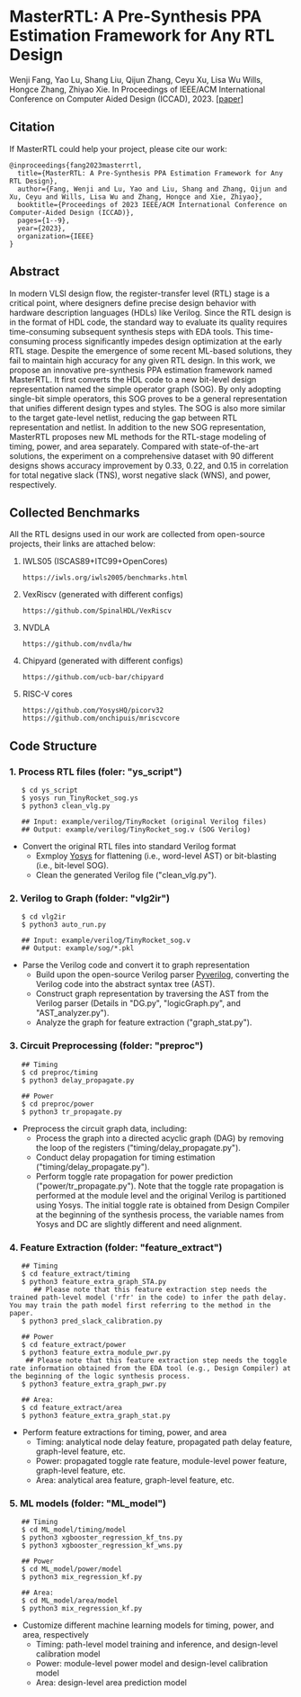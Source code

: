 # MasterRTL: A Pre-Synthesis PPA Estimation Framework for Any RTL Design

Wenji Fang, Yao Lu, Shang Liu, Qijun Zhang, Ceyu Xu, Lisa Wu Wills, Hongce Zhang, Zhiyao Xie. In Proceedings of IEEE/ACM International Conference on Computer Aided Design (ICCAD), 2023. [[paper]](https://ieeexplore.ieee.org/abstract/document/10323951)

## Citation
If MasterRTL could help your project, please cite our work:

```
@inproceedings{fang2023masterrtl,
  title={MasterRTL: A Pre-Synthesis PPA Estimation Framework for Any RTL Design},
  author={Fang, Wenji and Lu, Yao and Liu, Shang and Zhang, Qijun and Xu, Ceyu and Wills, Lisa Wu and Zhang, Hongce and Xie, Zhiyao},
  booktitle={Proceedings of 2023 IEEE/ACM International Conference on Computer-Aided Design (ICCAD)},
  pages={1--9},
  year={2023},
  organization={IEEE}
}
```

## Abstract

In modern VLSI design flow, the register-transfer level (RTL) stage is a critical point, where designers define precise design behavior with hardware description languages (HDLs) like Verilog. Since the RTL design is in the format of HDL code, the standard way to evaluate its quality requires time-consuming subsequent synthesis steps with EDA tools. This time-consuming process significantly impedes design optimization at the early RTL stage. Despite the emergence of some recent ML-based solutions, they fail to maintain high accuracy for any given RTL design. In this work, we propose an innovative pre-synthesis PPA estimation framework named MasterRTL. It first converts the HDL code to a new bit-level design representation named the simple operator graph (SOG). By only adopting single-bit simple operators, this SOG proves to be a general representation that unifies different design types and styles. The SOG is also more similar to the target gate-level netlist, reducing the gap between RTL representation and netlist. In addition to the new SOG representation, MasterRTL proposes new ML methods for the RTL-stage modeling of timing, power, and area separately. Compared with state-of-the-art solutions, the experiment on a comprehensive dataset with 90 different designs shows accuracy improvement by 0.33, 0.22, and 0.15 in correlation for total negative slack (TNS), worst negative slack (WNS), and power, respectively.

## Collected Benchmarks
All the RTL designs used in our work are collected from open-source projects, their links are attached below:

1. IWLS05 (ISCAS89+ITC99+OpenCores)
   ```
   https://iwls.org/iwls2005/benchmarks.html
   ```
2. VexRiscv (generated with different configs)
   ```
   https://github.com/SpinalHDL/VexRiscv
   ```
3. NVDLA
   ```
   https://github.com/nvdla/hw
   ```
4. Chipyard (generated with different configs)
   ```
   https://github.com/ucb-bar/chipyard
   ```
5. RISC-V cores
   ```
   https://github.com/YosysHQ/picorv32
   https://github.com/onchipuis/mriscvcore
   ```

## Code Structure

### 1. Process RTL files (foler: "ys_script")

```
   $ cd ys_script
   $ yosys run_TinyRocket_sog.ys
   $ python3 clean_vlg.py
   
   ## Input: example/verilog/TinyRocket (original Verilog files)
   ## Output: example/verilog/TinyRocket_sog.v (SOG Verilog)
```

* Convert the original RTL files into standard Verilog format
  * Exmploy [Yosys](https://github.com/YosysHQ/yosys) for flattening (i.e., word-level AST) or bit-blasting (i.e., bit-level SOG).
  * Clean the generated Verilog file ("clean_vlg.py").

### 2. Verilog to Graph (folder: "vlg2ir")

```
   $ cd vlg2ir
   $ python3 auto_run.py
   
   ## Input: example/verilog/TinyRocket_sog.v
   ## Output: example/sog/*.pkl
```

* Parse the Verilog code and convert it to graph representation
  * Build upon the open-source Verilog parser [Pyverilog](https://github.com/PyHDI/Pyverilog), converting the Verilog code into the abstract syntax tree (AST).
  * Construct graph representation by traversing the AST from the Verilog parser (Details in "DG.py", "logicGraph.py", and "AST_analyzer.py").
  * Analyze the graph for feature extraction ("graph_stat.py").

### 3. Circuit Preprocessing (folder: "preproc")

```
   ## Timing
   $ cd preproc/timing
   $ python3 delay_propagate.py
   
   ## Power
   $ cd preproc/power
   $ python3 tr_propagate.py
```

* Preprocess the circuit graph data, including:
  * Process the graph into a directed acyclic graph (DAG) by removing the loop of the registers ("timing/delay_propagate.py").
  * Conduct delay propagation for timing estimation ("timing/delay_propagate.py").
  * Perform toggle rate propagation for power prediction ("power/tr_propagate.py"). Note that the toggle rate propagation is performed at the module level and the original Verilog is partitioned using Yosys. The initial toggle rate is obtained from Design Compiler at the beginning of the synthesis process, the variable names from Yosys and DC are slightly different and need alignment.

### 4. Feature Extraction (folder: "feature_extract")

```
   ## Timing
   $ cd feature_extract/timing
   $ python3 feature_extra_graph_STA.py
	  ## Please note that this feature extraction step needs the trained path-level model ('rfr' in the code) to infer the path delay. You may train the path model first referring to the method in the paper. 
   $ python3 pred_slack_calibration.py
   
   ## Power
   $ cd feature_extract/power
   $ python3 feature_extra_module_pwr.py
    ## Please note that this feature extraction step needs the toggle rate information obtained from the EDA tool (e.g., Design Compiler) at the beginning of the logic synthesis process. 
   $ python3 feature_extra_graph_pwr.py
   
   ## Area:
   $ cd feature_extract/area
   $ python3 feature_extra_graph_stat.py
```

* Perform feature extractions for timing, power, and area
  * Timing: analytical node delay feature, propagated path delay feature, graph-level feature, etc.
  * Power: propagated toggle rate feature, module-level power feature, graph-level feature, etc.
  * Area: analytical area feature, graph-level feature, etc.

### 5. ML models (folder: "ML_model")

```
   ## Timing
   $ cd ML_model/timing/model
   $ python3 xgbooster_regression_kf_tns.py
   $ python3 xgbooster_regression_kf_wns.py
   
   ## Power
   $ cd ML_model/power/model
   $ python3 mix_regression_kf.py
   
   ## Area:
   $ cd ML_model/area/model
   $ python3 mix_regression_kf.py
```

* Customize different machine learning models for timing, power, and area, respectively
  * Timing: path-level model training and inference, and design-level calibration model
  * Power: module-level power model and design-level calibration model
  * Area: design-level area prediction model
